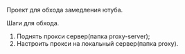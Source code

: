Проект для обхода замедления ютуба.

Шаги для обхода.  

1. Поднять прокси сервер(папка proxy-server);
2. Настроить прокси на локальный сервер(папка proxy).